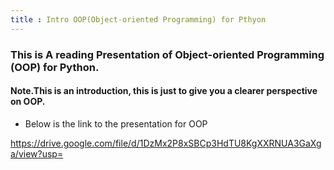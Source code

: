 ```yaml
---
title : Intro OOP(Object-oriented Programming) for Pthyon
---
```

### This is A reading Presentation of Object-oriented Programming (OOP) for Python.
#### Note.This is an introduction, this is just to give you a clearer perspective on OOP.
* Below is the link to the presentation for OOP

https://drive.google.com/file/d/1DzMx2P8xSBCp3HdTU8KgXXRNUA3GaXga/view?usp=
